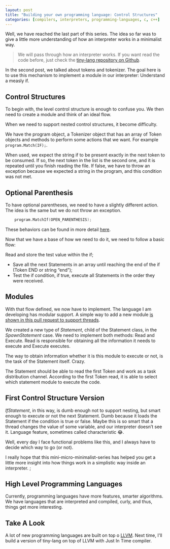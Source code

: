 ```yaml
---
layout: post
title: "Building your own programming language: Control Structures"
categories: [compilers, interpreters, programming-languages, c, c++]
---
```



Well, we have reached the last part of this series. The idea so far was to give a little more understanding of how an interpreter works in a minimalist way.

> We will pass through how an interpreter works. If you want read the code before, just check the [tiny-lang repository on Github](https://github.com/vgsantoniazzi/tiny-lang).

In the second post, we talked about tokens and tokenizer. The goal here is to use this mechanism to implement a module in our interpreter: Understand a measly if.

## Control Structures
To begin with, the level control structure is enough to confuse you. We then need to create a module and think of an ideal flow.

When we need to support nested control structures, it become difficulty.

We have the program object, a Tokenizer object that has an array of Token objects and methods to perform some actions that we want. For example `program.Match(IF);`.

When used, we expect the string if to be present exactly in the next token to be consumed. If so, the next token in the list is the second one, and it is repeated until you finish reading the file. If false, we have to throw an exception because we expected a string in the program, and this condition was not met.

## Optional Parenthesis
To have optional parentheses, we need to have a slightly different action. The idea is the same but we do not throw an exception.

```cpp
    program.MatchIf(OPEN_PARENTHESIS);
```

These behaviors can be found in more detail [here](https://github.com/vgsantoniazzi/tiny-lang/blob/master/src/tokenizer/Tokenizer.cpp).

Now that we have a base of how we need to do it, we need to follow a basic flow:

Read and store the test value within the if;

- Save all the next Statements in an array until reaching the end of the if (Token END or string “end”);
- Test the if condition, if true, execute all Statements in the order they were received.

## Modules
With that flow defined, we now have to implement. The language I am developing has modular support. A simple way to add a new module [is shown in this pull request to support threads](https://github.com/vgsantoniazzi/tiny-lang/pull/10/files).

We created a new type of *Statement*, child of the Statement class, in the *SpawnStatement* case. We need to implement both methods: Read and Execute. Read is responsible for obtaining all the information it needs to execute and Execute executes.

The way to obtain information whether it is this module to execute or not, is the task of the Statement itself. Crazy.

The Statement should be able to read the first Token and work as a task distribution channel. According to the first Token read, it is able to select which statement module to execute the code.

## First Control Structure Version
*IfStatement*, in this way, is dumb enough not to support nesting, but smart enough to execute or not the next Statement. Dumb because it loads the Statement if the condition is true or false. Maybe this is so smart that a thread changes the value of some variable, and our interpreter doesn’t see it. Language feature, sometimes called characteristic 😂.

Well, every day I face functional problems like this, and I always have to decide which way to go (or not).

I really hope that this mini-micro-minimalist-series has helped you get a little more insight into how things work in a simplistic way inside an interpreter. ;

## High Level Programming Languages
Currently, programming languages have more features, smarter algorithms. We have languages that are interpreted and compiled, curly, and thus, things get more interesting.

## Take A Look
A lot of new programming languages are built on top o [LLVM](https://llvm.org/). Next time, I'll build a version of tiny-lang on top of LLVM with Just In Time compiler.
